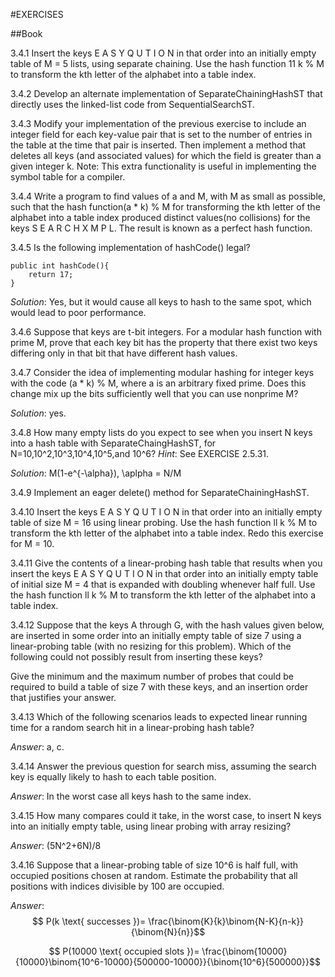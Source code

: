 #EXERCISES


##Book

3.4.1 Insert the keys E A S Y Q U T I O N in that order into an initially empty table of M = 5 lists, using separate chaining. Use the hash function 11 k % M to transform the kth letter of the alphabet into a table index.

3.4.2 Develop an alternate implementation of SeparateChainingHashST that directly uses the linked-list code from SequentialSearchST.

3.4.3 Modify your implementation of the previous exercise to include an integer field for each key-value pair that is set to the number of entries in the table at the time that pair is inserted. Then implement a method that deletes all keys (and associated values) for which the field is greater than a given integer k. Note: This extra functionality is useful in implementing the symbol table for a compiler.

3.4.4 Write a program to find values of a and M, with M as small as possible, such that the hash function(a * k) % M for transforming the kth letter of the alphabet into a table index produced distinct values(no collisions) for the keys S E A R C H X M P L. The result is known as a perfect hash function.

3.4.5 Is the following implementation of hashCode() legal?
```
public int hashCode(){
    return 17;
}

```
*Solution*: Yes, but it would cause all keys to hash to the same spot, which would lead to poor performance.

3.4.6 Suppose that keys are t-bit integers. For a modular hash function with prime M, prove that each key bit has the property that there exist two keys differing only in that bit that have different hash values.

3.4.7 Consider the idea of implementing modular hashing for integer keys with the code (a * k) % M, where a is an arbitrary fixed prime. Does this change mix up the bits sufficiently well that you can use nonprime M?

*Solution*: yes.

3.4.8 How many empty lists do you expect to see when you insert N keys into a hash table with SeparateChaingHashST, for N=10,10^2,10^3,10^4,10^5,and 10^6? *Hint*: See EXERCISE 2.5.31.

*Solution*: M(1-e^{-\alpha}), \aplpha = N/M

3.4.9 Implement an eager delete() method for SeparateChainingHashST.

3.4.10 Insert the keys E A S Y Q U T I O N in that order into an initially empty table of size M = 16 using linear probing. Use the hash function ll k % M to transform the kth letter of the alphabet into a table index. Redo this exercise for M = 10.

3.4.11 Give the contents of a linear-probing hash table that results when you insert the keys E A S Y Q U T I O N in that order into an initially empty table of initial size M = 4 that is expanded with doubling whenever half full. Use the hash function ll k % M to transform the kth letter of the alphabet into a table index.

3.4.12 Suppose that the keys A through G, with the hash values given below, are inserted in some order into an initially empty table of size 7 using a linear-probing table (with no resizing for this problem). Which of the following could not possibly result from inserting these keys?

Give the minimum and the maximum number of probes that could be required to build a table of size 7 with these keys, and an insertion order that justifies your answer.

3.4.13 Which of the following scenarios leads to expected linear running time for a random search hit in a linear-probing hash table?
 
*Answer*: a, c.

3.4.14 Answer the previous question for search miss, assuming the search key is equally likely to hash to each table position.

*Answer*: In the worst case all keys hash to the same index.

3.4.15 How many compares could it take, in the worst case, to insert N keys into an initially empty table, using linear probing with array resizing?

*Answer*: (5N^2+6N)/8

3.4.16 Suppose that a linear-probing table of size 10^6 is half full, with occupied positions chosen at random. Estimate the probability that all positions with indices divisible by 100 are occupied.

*Answer*: $$ P(k \text{ successes })= \frac{\binom{K}{k}\binom{N-K}{n-k}}{\binom{N}{n}}$$

$$ P(10000 \text{ occupied slots })= \frac{\binom{10000}{10000}\binom{10^6-10000}{500000-10000}}{\binom{10^6}{500000}}$$




